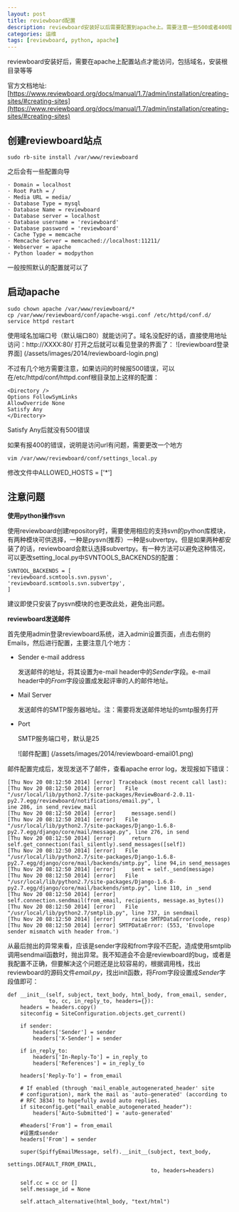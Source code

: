 ```yaml
---
layout: post
title: reviewboard配置
description: reviewboard安装好以后需要配置到apache上。需要注意一些500或者400错误
categories: 运维
tags: [reviewboard, python, apache]
---
```

reviewboard安装好后，需要在apache上配置站点才能访问，包括域名，安装根目录等等

官方文档地址:[https://www.reviewboard.org/docs/manual/1.7/admin/installation/creating-sites/#creating-sites](https://www.reviewboard.org/docs/manual/1.7/admin/installation/creating-sites/#creating-sites)

## 创建reviewboard站点 ##
    sudo rb-site install /var/www/reviewboard

之后会有一些配置向导

	· Domain = localhost
    · Root Path = /
    · Media URL = media/
    · Database Type = mysql
    · Database Name = reviewboard
    · Database server = localhost
    · Database username = 'reviewboard' 
    · Database password = 'reviewboard' 
    · Cache Type = memcache
    · Memcache Server = memcached://localhost:11211/ 
    · Webserver = apache
    · Python loader = modpython
一般按照默认的配置就可以了

## 启动apache ##
	sudo chown apache /var/www/reviewboard/*
	cp /var/www/reviewboard/conf/apache-wsgi.conf /etc/httpd/conf.d/
	service httpd restart
使用域名加端口号（默认端口80）就能访问了。域名没配好的话，直接使用地址访问：http://XXXX:80/
打开之后就可以看见登录的界面了：
![reviewboard登录界面] (/assets/images/2014/reviewboard-login.png)

不过有几个地方需要注意，如果访问的时候报500错误，可以在/etc/httpd/conf/httpd.conf根目录加上这样的配置：

	<Directory />
    Options FollowSymLinks
    AllowOverride None
    Satisfy Any
	</Directory>

Satisfy Any后就没有500错误

如果有报400的错误，说明是访问url有问题，需要更改一个地方 
	
	vim /var/www/reviewboard/conf/settings_local.py

修改文件中ALLOWED_HOSTS = ['*']

## 注意问题 ##


 **使用python操作svn**

使用reviewboard创建repository时，需要使用相应的支持svn的python库模块，有两种模块可供选择，一种是pysvn(推荐）一种是subvertpy。但是如果两种都安装了的话，reviewboard会默认选择subvertpy。有一种方法可以避免这种情况，可以更改setting_local.py中SVNTOOLS_BACKENDS的配置：

	SVNTOOL_BACKENDS = [
    'reviewboard.scmtools.svn.pysvn',
    'reviewboard.scmtools.svn.subvertpy',
	]

建议即使只安装了pysvn模块的也更改此处，避免出问题。

**reviewboard发送邮件**

首先使用admin登录reviewboard系统，进入admin设置页面，点击右侧的Emails，然后进行配置，主要注意几个地方：



- Sender e-mail address

	发送邮件的地址，将其设置为e-mail header中的*Sender*字段。e-mail header中的*From*字段设置成发起评审的人的邮件地址。

-  Mail Server

	发送邮件的SMTP服务器地址。注：需要将发送邮件地址的smtp服务打开

-  Port

	SMTP服务端口号，默认是25

	![邮件配置] (/assets/images/2014/reviewboard-email01.png)

邮件配置完成后，发现发送不了邮件，查看apache error log，发现报如下错误：

	
	[Thu Nov 20 08:12:50 2014] [error] Traceback (most recent call last):
	[Thu Nov 20 08:12:50 2014] [error]   File "/usr/local/lib/python2.7/site-packages/ReviewBoard-2.0.11-py2.7.egg/reviewboard/notifications/email.py", l
	ine 286, in send_review_mail
	[Thu Nov 20 08:12:50 2014] [error]     message.send()
	[Thu Nov 20 08:12:50 2014] [error]   File "/usr/local/lib/python2.7/site-packages/Django-1.6.8-py2.7.egg/django/core/mail/message.py", line 276, in send
	[Thu Nov 20 08:12:50 2014] [error]     return self.get_connection(fail_silently).send_messages([self])
	[Thu Nov 20 08:12:50 2014] [error]   File "/usr/local/lib/python2.7/site-packages/Django-1.6.8-py2.7.egg/django/core/mail/backends/smtp.py", line 94,in send_messages
	[Thu Nov 20 08:12:50 2014] [error]     sent = self._send(message)
	[Thu Nov 20 08:12:50 2014] [error]   File "/usr/local/lib/python2.7/site-packages/Django-1.6.8-py2.7.egg/django/core/mail/backends/smtp.py", line 110, in _send
	[Thu Nov 20 08:12:50 2014] [error]     self.connection.sendmail(from_email, recipients, message.as_bytes())
	[Thu Nov 20 08:12:50 2014] [error]   File "/usr/local/lib/python2.7/smtplib.py", line 737, in sendmail
	[Thu Nov 20 08:12:50 2014] [error]     raise SMTPDataError(code, resp)
	[Thu Nov 20 08:12:50 2014] [error] SMTPDataError: (553, 'Envolope sender mismatch with header from.')

从最后抛出的异常来看，应该是sender字段和from字段不匹配，造成使用smtplib调用sendmail函数时，抛出异常。我不知道会不会是reviewboard的bug，或者是我配置不正确，但要解决这个问题还是比较容易的，根据调用栈，找出reviewboard的源码文件*email.py*，找出init函数，将*From*字段设置成*Sender*字段值即可：

    def __init__(self, subject, text_body, html_body, from_email, sender,
                 to, cc, in_reply_to, headers={}):
        headers = headers.copy()
        siteconfig = SiteConfiguration.objects.get_current()

        if sender:
            headers['Sender'] = sender
            headers['X-Sender'] = sender

        if in_reply_to:
            headers['In-Reply-To'] = in_reply_to
            headers['References'] = in_reply_to

        headers['Reply-To'] = from_email

        # If enabled (through 'mail_enable_autogenerated_header' site
        # configuration), mark the mail as 'auto-generated' (according to
        # RFC 3834) to hopefully avoid auto replies.
        if siteconfig.get("mail_enable_autogenerated_header"):
            headers['Auto-Submitted'] = 'auto-generated'

        #headers['From'] = from_email
        #设置成sender
        headers['From'] = sender
 
        super(SpiffyEmailMessage, self).__init__(subject, text_body,
                                                 settings.DEFAULT_FROM_EMAIL,
                                                 to, headers=headers)

        self.cc = cc or []
        self.message_id = None

        self.attach_alternative(html_body, "text/html")

